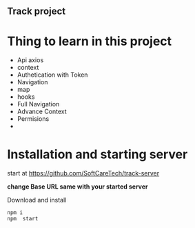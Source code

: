 ##  Track project
# Thing to learn in this project
- Api axios 
- context
- Authetication with Token 
- Navigation
- map
- hooks 
- Full Navigation
- Advance Context 
- Permisions 
- 

# Installation and starting server

start at
https://github.com/SoftCareTech/track-server

**change Base URL  same with your started server**

Download and install
``` 
npm i
npm  start
```

